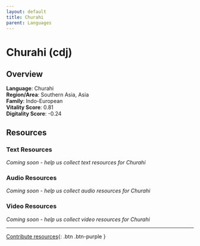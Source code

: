 ```yaml
---
layout: default
title: Churahi
parent: Languages
---
```


# Churahi (cdj)

## Overview

**Language**: Churahi  
**Region/Area**: Southern Asia, Asia  
**Family**: Indo-European  
**Vitality Score**: 0.81  
**Digitality Score**: -0.24  

## Resources

### Text Resources
*Coming soon - help us collect text resources for Churahi*

### Audio Resources
*Coming soon - help us collect audio resources for Churahi*

### Video Resources
*Coming soon - help us collect video resources for Churahi*

---

[Contribute resources](https://fairtrain.github.io/){: .btn .btn-purple }
